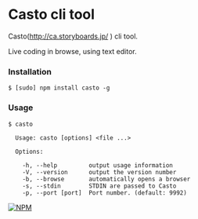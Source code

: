 Casto cli tool
================

Casto(http://ca.storyboards.jp/ ) cli tool.

Live coding in browse, using text editor.

### Installation

```
$ [sudo] npm install casto -g
```

### Usage

```
$ casto

  Usage: casto [options] <file ...>

  Options:

    -h, --help         output usage information
    -V, --version      output the version number
    -b, --browse       automatically opens a browser
    -s, --stdin        STDIN are passed to Casto
    -p, --port [port]  Port number. (default: 9992)
```

[![NPM](https://nodei.co/npm/yo-tokyorain.png?compact=true)](https://nodei.co/npm/casto/)
